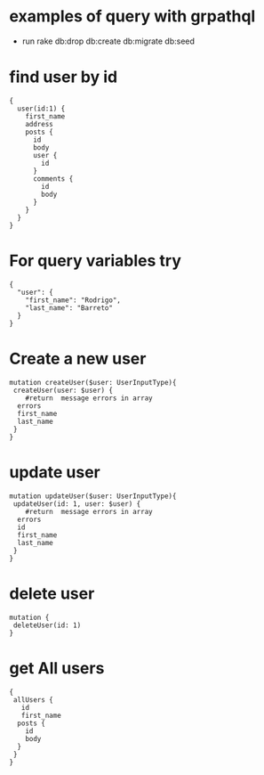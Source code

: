 # examples of query with grpathql 

* run rake db:drop db:create db:migrate db:seed

# find user by id
```
{
  user(id:1) {
    first_name
    address
    posts {
      id
      body
      user {
        id
      }
      comments {
        id
        body
      }
    }
  }
}
```

# For query variables try

```
{
  "user": {
    "first_name": "Rodrigo",
    "last_name": "Barreto"
  }
}

```

# Create a new user
```
mutation createUser($user: UserInputType){
 createUser(user: $user) {
	#return  message errors in array
  errors
  first_name
  last_name
 }
}

```

# update user
```
mutation updateUser($user: UserInputType){
 updateUser(id: 1, user: $user) {
	#return  message errors in array
  errors
  id
  first_name
  last_name
 }
}
```

# delete user

```
mutation {
 deleteUser(id: 1) 
}

```

# get All users
```
{
 allUsers {
   id
   first_name
  posts {
    id
    body
  }
 }
}
```
